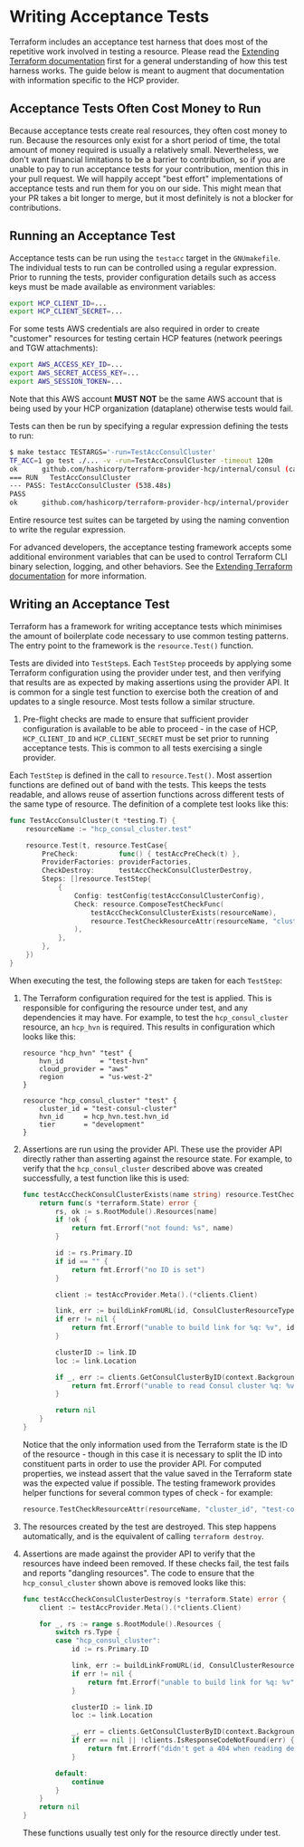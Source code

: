 # Writing Acceptance Tests

Terraform includes an acceptance test harness that does most of the repetitive
work involved in testing a resource. Please read the [Extending Terraform documentation](https://www.terraform.io/docs/extend/testing/index.html)
first for a general understanding of how this test harness works. The guide
below is meant to augment that documentation with information specific to the
HCP provider.

## Acceptance Tests Often Cost Money to Run

Because acceptance tests create real resources, they often cost money to run.
Because the resources only exist for a short period of time, the total amount
of money required is usually a relatively small. Nevertheless, we don't want
financial limitations to be a barrier to contribution, so if you are unable to
pay to run acceptance tests for your contribution, mention this in your
pull request. We will happily accept "best effort" implementations of
acceptance tests and run them for you on our side. This might mean that your PR
takes a bit longer to merge, but it most definitely is not a blocker for
contributions.

## Running an Acceptance Test

Acceptance tests can be run using the `testacc` target in the
`GNUmakefile`. The individual tests to run can be controlled using a regular
expression. Prior to running the tests, provider configuration details such as
access keys must be made available as environment variables:

```sh
export HCP_CLIENT_ID=...
export HCP_CLIENT_SECRET=...
```

For some tests AWS credentials are also required in order to create "customer"
resources for testing certain HCP features (network peerings and TGW attachments):

```sh
export AWS_ACCESS_KEY_ID=...
export AWS_SECRET_ACCESS_KEY=...
export AWS_SESSION_TOKEN=...
```

Note that this AWS account **MUST NOT** be the same AWS account that is being used by
your HCP organization (dataplane) otherwise tests would fail.

Tests can then be run by specifying a regular expression defining the tests to run:

```sh
$ make testacc TESTARGS='-run=TestAccConsulCluster'
TF_ACC=1 go test ./... -v -run=TestAccConsulCluster -timeout 120m
ok  	github.com/hashicorp/terraform-provider-hcp/internal/consul	(cached) [no tests to run]
=== RUN   TestAccConsulCluster
--- PASS: TestAccConsulCluster (538.48s)
PASS
ok  	github.com/hashicorp/terraform-provider-hcp/internal/provider	539.112s
```

Entire resource test suites can be targeted by using the naming convention to
write the regular expression.

For advanced developers, the acceptance testing framework accepts some additional environment variables that can be used to control Terraform CLI binary selection, logging, and other behaviors. See the [Extending Terraform documentation](https://www.terraform.io/docs/extend/testing/acceptance-tests/index.html#environment-variables) for more information.

## Writing an Acceptance Test

Terraform has a framework for writing acceptance tests which minimises the
amount of boilerplate code necessary to use common testing patterns. The entry
point to the framework is the `resource.Test()` function.

Tests are divided into `TestStep`s. Each `TestStep` proceeds by applying some
Terraform configuration using the provider under test, and then verifying that
results are as expected by making assertions using the provider API. It is
common for a single test function to exercise both the creation of and updates
to a single resource. Most tests follow a similar structure.

1. Pre-flight checks are made to ensure that sufficient provider configuration
   is available to be able to proceed - in the case of HCP, `HCP_CLIENT_ID` and `HCP_CLIENT_SECRET` must be set prior
   to running acceptance tests. This is common to all tests exercising a single
   provider.

Each `TestStep` is defined in the call to `resource.Test()`. Most assertion
functions are defined out of band with the tests. This keeps the tests
readable, and allows reuse of assertion functions across different tests of the
same type of resource. The definition of a complete test looks like this:

```go
func TestAccConsulCluster(t *testing.T) {
    resourceName := "hcp_consul_cluster.test"

    resource.Test(t, resource.TestCase{
        PreCheck:          func() { testAccPreCheck(t) },
        ProviderFactories: providerFactories,
        CheckDestroy:      testAccCheckConsulClusterDestroy,
        Steps: []resource.TestStep{
            {
                Config: testConfig(testAccConsulClusterConfig),
                Check: resource.ComposeTestCheckFunc(
                    testAccCheckConsulClusterExists(resourceName),
                    resource.TestCheckResourceAttr(resourceName, "cluster_id", "test-consul-cluster"),
                ),
            },
        },
    })
}
```

When executing the test, the following steps are taken for each `TestStep`:

1. The Terraform configuration required for the test is applied. This is
   responsible for configuring the resource under test, and any dependencies it
   may have. For example, to test the `hcp_consul_cluster` resource, an
   `hcp_hvn` is required. This results in configuration which
   looks like this:

    ```hcl
    resource "hcp_hvn" "test" {
        hvn_id         = "test-hvn"
        cloud_provider = "aws"
        region         = "us-west-2"
    }
    
    resource "hcp_consul_cluster" "test" {
        cluster_id = "test-consul-cluster"
        hvn_id     = hcp_hvn.test.hvn_id
        tier       = "development"
    }
    ```

1. Assertions are run using the provider API. These use the provider API
   directly rather than asserting against the resource state. For example, to
   verify that the `hcp_consul_cluster` described above was created
   successfully, a test function like this is used:

    ```go
    func testAccCheckConsulClusterExists(name string) resource.TestCheckFunc {
        return func(s *terraform.State) error {
            rs, ok := s.RootModule().Resources[name]
            if !ok {
                return fmt.Errorf("not found: %s", name)
            }

            id := rs.Primary.ID
            if id == "" {
                return fmt.Errorf("no ID is set")
            }

            client := testAccProvider.Meta().(*clients.Client)

            link, err := buildLinkFromURL(id, ConsulClusterResourceType, client.Config.OrganizationID)
            if err != nil {
                return fmt.Errorf("unable to build link for %q: %v", id, err)
            }

            clusterID := link.ID
            loc := link.Location

            if _, err := clients.GetConsulClusterByID(context.Background(), client, loc, clusterID); err != nil {
                return fmt.Errorf("unable to read Consul cluster %q: %v", id, err)
            }

            return nil
        }
    }
    ```

   Notice that the only information used from the Terraform state is the ID of
   the resource - though in this case it is necessary to split the ID into
   constituent parts in order to use the provider API. For computed properties,
   we instead assert that the value saved in the Terraform state was the
   expected value if possible. The testing framework provides helper functions
   for several common types of check - for example:

    ```go
    resource.TestCheckResourceAttr(resourceName, "cluster_id", "test-consul-cluster"),
    ```

1. The resources created by the test are destroyed. This step happens
   automatically, and is the equivalent of calling `terraform destroy`.

1. Assertions are made against the provider API to verify that the resources
   have indeed been removed. If these checks fail, the test fails and reports
   "dangling resources". The code to ensure that the `hcp_consul_cluster` shown
   above is removed looks like this:

    ```go
    func testAccCheckConsulClusterDestroy(s *terraform.State) error {
        client := testAccProvider.Meta().(*clients.Client)

        for _, rs := range s.RootModule().Resources {
            switch rs.Type {
            case "hcp_consul_cluster":
                id := rs.Primary.ID

                link, err := buildLinkFromURL(id, ConsulClusterResourceType, client.Config.OrganizationID)
                if err != nil {
                    return fmt.Errorf("unable to build link for %q: %v", id, err)
                }

                clusterID := link.ID
                loc := link.Location

                _, err = clients.GetConsulClusterByID(context.Background(), client, loc, clusterID)
                if err == nil || !clients.IsResponseCodeNotFound(err) {
                    return fmt.Errorf("didn't get a 404 when reading destroyed Consul cluster %q: %v", id, err)
                }

            default:
                continue
            }
        }
        return nil
    }
    ```

   These functions usually test only for the resource directly under test.
